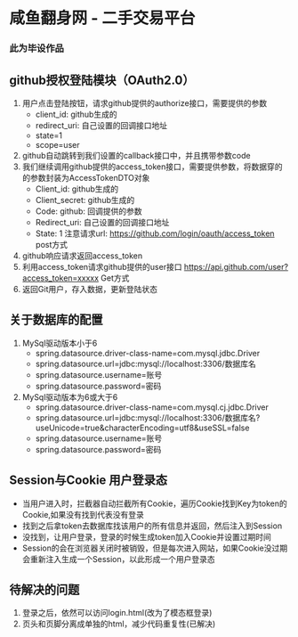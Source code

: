 # 咸鱼翻身网 - 二手交易平台
### 此为毕设作品

## github授权登陆模块（OAuth2.0）
1. 用户点击登陆按钮，请求github提供的authorize接口，需要提供的参数
   - client_id: github生成的
   - redirect_uri: 自己设置的回调接口地址 
   - state=1 
   - scope=user
2. github自动跳转到我们设置的callback接口中，并且携带参数code
3. 我们继续调用github提供的access_token接口，需要提供参数，将数据穿的的参数封装为AccessTokenDTO对象 
   - Client_id: github生成的
   - Client_secret: github生成的
   - Code: github: 回调提供的参数
   - Redirect_uri: 自己设置的回调接口地址
   - State: 1
   注意请求url: https://github.com/login/oauth/access_token   post方式
4. github响应请求返回access_token
5. 利用access_token请求github提供的user接口
   https://api.github.com/user?access_token=xxxxx   Get方式
6. 返回Git用户，存入数据，更新登陆状态

## 关于数据库的配置
1. MySql驱动版本小于6
   - spring.datasource.driver-class-name=com.mysql.jdbc.Driver
   - spring.datasource.url=jdbc:mysql://localhost:3306/数据库名
   - spring.datasource.username=账号
   - spring.datasource.password=密码
2. MySql驱动版本为6或大于6
   - spring.datasource.driver-class-name=com.mysql.cj.jdbc.Driver
   - spring.datasource.url=jdbc:mysql://localhost:3306/数据库名?useUnicode=true&characterEncoding=utf8&useSSL=false
   - spring.datasource.username=账号
   - spring.datasource.password=密码
    
## Session与Cookie 用户登录态
   - 当用户进入时，拦截器自动拦截所有Cookie，遍历Cookie找到Key为token的Cookie,如果没有找到代表没有登录
   - 找到之后拿token去数据库找该用户的所有信息并返回，然后注入到Session
   - 没找到，让用户登录，登录的时候生成token加入Cookie并设置过期时间
   - Session的会在浏览器关闭时被销毁，但是每次进入网站，如果Cookie没过期会重新注入生成一个Session，以此形成一个用户登录态
   
## 待解决的问题
   1. 登录之后，依然可以访问login.html(改为了模态框登录)
   2. 页头和页脚分离成单独的html，减少代码重复性(已解决)
